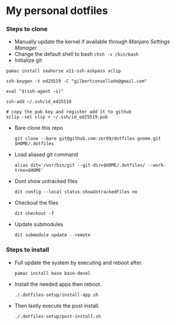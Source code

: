 # My personal dotfiles

### Steps to clone
- Manually update the kernel if available through *Manjaro Settings Manager*
- Change the default shell to bash ```chsh -s /bin/bash```
- Initialize git

```shell
pamac install seahorse x11-ssh-askpass xclip 

ssh-keygen -t ed25519 -C "gilbertconsellado@gmail.com"

eval "$(ssh-agent -s)"

ssh-add ~/.ssh/id_ed25519

# copy the pub key and register add it to github
xclip -sel clip < ~/.ssh/id_ed25519.pub
```


- Bare clone this repo

    `git clone --bare git@github.com:zer09/dotfiles-gnome.git $HOME/.dotfiles`

- Load aliased git command

    `alias dit='/usr/bin/git --git-dir=$HOME/.dotfiles/ --work-tree=$HOME'`

- Dont show untracked files

    `dit config --local status.showUntrackedFiles no`

- Checkout the files

    `dit checkout -f`

- Update submodules

    `dit submodule update --remote`

### Steps to install
- Full update the system by executing and reboot after.

    `pamac install base base-devel`

- Install the needed apps then reboot.

    `./.dotfiles-setup/install-app.sh`

- Then lastly execute the post install.

    `./.dotfiles-setup/post-install.sh`
